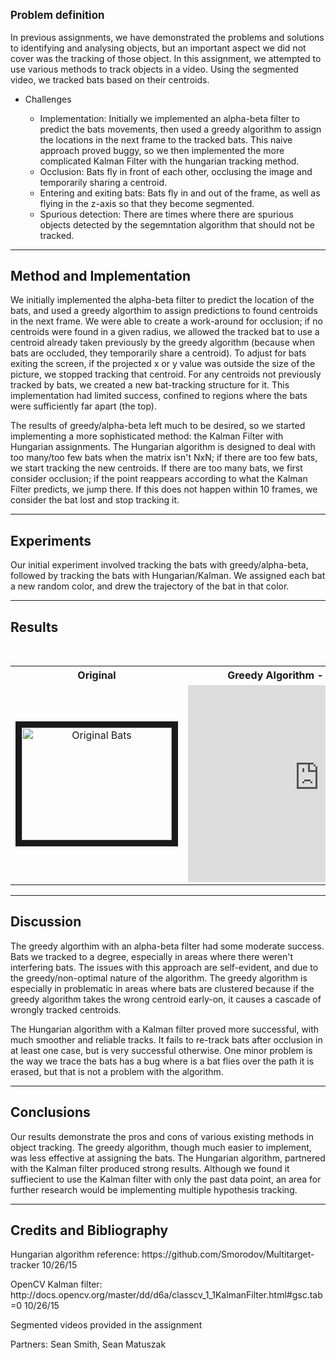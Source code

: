 <p style="font-size: 120%;"><b>Problem definition</b></p>

<p>
In previous assignments, we have demonstrated the problems and solutions to identifying and analysing objects, but an important aspect we did not cover was the tracking of those object. In this assignment, we attempted to use various methods to track objects in a video. Using the segmented video, we tracked bats based on their centroids.
</p>
<ul>
    <li>Challenges</li>
    <ul>
        <li>Implementation: Initially we implemented an alpha-beta filter to predict the bats movements, then used a greedy algorithm to assign the locations in the next frame to the tracked bats. This naive approach proved buggy, so we then implemented the more complicated Kalman Filter with the hungarian tracking method.</li>
        <li>Occlusion: Bats fly in front of each other, occlusing the image and temporarily sharing a centroid.</li>
        <li>Entering and exiting bats: Bats fly in and out of the frame, as well as flying in the z-axis so that they become segmented.</li>
        <li>Spurious detection: There are times where there are spurious objects detected by the segemntation algorithm that should not be tracked.</li>
    </ul>
    <!--
    <li>Assumptions</li>
    <ul>
        <li>Aquarium: We will make our system lightning invariant by only using our value channel from the HSV space, and consider small isolated motion pixels as fish, due to the fact that using and erode and dilation step gets rid of a lot of the fish in the images.</li>
        <li>Bats: We will be using the grayscale images and because our algorithm worked fairly well (e.g. no considerable noise) we assumed that all the blobs we got are bats.</li>
        <li>Cells: We made the assumption that when getting our contour of the cells, because of the bright values around them we get stripes that they don't connect, our assumption was that if these stripes are close enough they belong to the same boundary of the cell and therefore by using morphological operations we can get the whole contour and shape of the cell.</li>
    </ul>
    -->
</ul>

<hr>
<h2> Method and Implementation </h2>

<p>We initially implemented the alpha-beta filter to predict the location of the bats, and used a greedy algorthim to assign predictions to found centroids in the next frame. We were able to create a work-around for occlusion; if no centroids were found in a given radius, we allowed the tracked bat to use a centroid already taken previously by the greedy algorithm (because when bats are occluded, they temporarily share a centroid). To adjust for bats exiting the screen, if the projected x or y value was outside the size of the picture, we stopped tracking that centroid. For any centroids not previously tracked by bats, we created a new bat-tracking structure for it. This implementation had limited success, confined to regions where the bats were sufficiently far apart (the top).</p>
<p>The results of greedy/alpha-beta left much to be desired, so we started implementing a more sophisticated method: the Kalman Filter with Hungarian assignments. The Hungarian algorithm is designed to deal with too many/too few bats when the matrix isn't NxN; if there are too few bats, we start tracking the new centroids. If there are too many bats, we first consider occlusion; if the point reappears according to what the Kalman Filter predicts, we jump there. If this does not happen within 10 frames, we consider the bat lost and stop tracking it.
</p>


<hr>
<h2>Experiments</h2>
<p>
Our initial experiment involved tracking the bats with greedy/alpha-beta, followed by tracking the bats with Hungarian/Kalman. We assigned each bat a new random color, and drew the trajectory of the bat in that color.
</p>


<hr>
<h2> Results</h2>

<table style="width:100%">
    <caption><b>Results</b></caption>
    <tr>
        <th><b>Original</b></th>
        <th><b>Greedy Algorithm - Alpha-Beta Filter</b></th>
        <th><b>Hungarian Algorithm - Kalman Filter</b></th>
    </tr>
    <tr>
        <td><div align="center">
<a href="http://www.youtube.com/watch?feature=player_embedded&v=kvyncQ2jHPU
" target="_blank"><img src="http://img.youtube.com/vi/kvyncQ2jHPU/0.jpg" 
alt="Original Bats" width="240" height="180" border="10" /></a>
        </div></td>
        <td><div align="center">
<iframe width="420" height="315" src="https://www.youtube.com/embed/6lQ9wC0grC0" frameborder="0" allowfullscreen></iframe>
        </div></td>
        <td><div align="center">
<iframe width="420" height="315" src="https://www.youtube.com/embed/w9mQGjM5TmI" frameborder="0" allowfullscreen></iframe>
        </div></td>
    </tr>
   </table>

<p>
<hr>
<h2> Discussion </h2>

<p>
The greedy algorthim with an alpha-beta filter had some moderate success. Bats we tracked to a degree, especially in areas where there weren't interfering bats. The issues with this approach are self-evident, and due to the greedy/non-optimal nature of the algorithm. The greedy algorithm is especially in problematic in areas where bats are clustered because if the greedy algorithm takes the wrong centroid early-on, it causes a cascade of wrongly tracked centroids.
</p>
<p>
The Hungarian algorithm with a Kalman filter proved more successful, with much smoother and reliable tracks. It fails to re-track bats after occlusion in at least one case, but is very successful otherwise. One minor problem is the way we trace the bats has a bug where is a bat flies over the path it is erased, but that is not a problem with the algorithm.
</p>
<hr>
<h2> Conclusions </h2>

<p>
Our results demonstrate the pros and cons of various existing methods in object tracking. The greedy algorithm, though much easier to implement, was less effective at assigning the bats. The Hungarian algorithm, partnered with the Kalman filter produced strong results. Although we found it suffiecient to use the Kalman filter with only the past data point, an area for further research would be implementing multiple hypothesis tracking.
</p>


<hr>
<h2> Credits and Bibliography </h2>
<p>
Hungarian algorithm reference: https://github.com/Smorodov/Multitarget-tracker <a href="https://github.com/Smorodov/Multitarget-tracker">  </a>10/26/15
</p>
<p>
OpenCV Kalman filter: http://docs.opencv.org/master/dd/d6a/classcv_1_1KalmanFilter.html#gsc.tab=0 <a href="http://docs.opencv.org/master/dd/d6a/classcv_1_1KalmanFilter.html#gsc.tab=0">  </a>10/26/15
</p>
<p>
Segmented videos provided in the assignment
</p>
<p>
Partners: Sean Smith, Sean Matuszak
</p>
